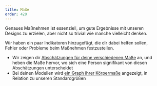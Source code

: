 ```yaml
---
title: Maße
order: 420
---
```


Genaues Maßnehmen ist essenziell, um gute Ergebnisse mit unseren Designs zu erzielen, aber nicht so trivial wie manche vielleicht denken.

Wir haben ein paar Indikatoren hinzugefügt, die dir dabei helfen sollen, Fehler oder Probleme beim Maßnehmen festzustellen.

 - Wir zeigen dir [Abschätzungen für deine verschiedenen Maße][1] an, und heben die Maße hervor, wo sich eine Person signifikant von diesen Abschätzungen unterscheidet
 - Bei deinen Modellen wird [ein Graph ihrer Körpermaße][2] angezeigt, in Relation zu unseren Standardgrößen

[1]: /docs/guide/measurements/estimates/
[2]: /docs/guide/measurements/graph/
